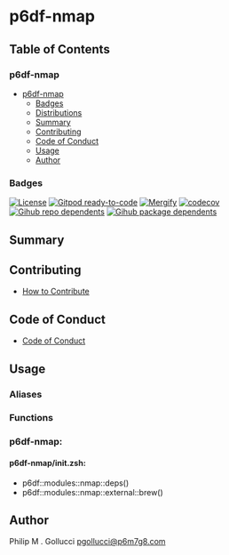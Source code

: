 # p6df-nmap

## Table of Contents


### p6df-nmap
- [p6df-nmap](#p6df-nmap)
  - [Badges](#badges)
  - [Distributions](#distributions)
  - [Summary](#summary)
  - [Contributing](#contributing)
  - [Code of Conduct](#code-of-conduct)
  - [Usage](#usage)
  - [Author](#author)

### Badges

[![License](https://img.shields.io/badge/License-Apache%202.0-yellowgreen.svg)](https://opensource.org/licenses/Apache-2.0)
[![Gitpod ready-to-code](https://img.shields.io/badge/Gitpod-ready--to--code-blue?logo=gitpod)](https://gitpod.io/#https://github.com/p6m7g8/p6df-nmap)
[![Mergify](https://img.shields.io/endpoint.svg?url=https://gh.mergify.io/badges/p6m7g8/p6df-nmap/&style=flat)](https://mergify.io)
[![codecov](https://codecov.io/gh/p6m7g8/p6df-nmap/branch/master/graph/badge.svg?token=14Yj1fZbew)](https://codecov.io/gh/p6m7g8/p6df-nmap)
[![Gihub repo dependents](https://badgen.net/github/dependents-repo/p6m7g8/p6df-nmap)](https://github.com/p6m7g8/p6df-nmap/network/dependents?dependent_type=REPOSITORY)
[![Gihub package dependents](https://badgen.net/github/dependents-pkg/p6m7g8/p6df-nmap)](https://github.com/p6m7g8/p6df-nmap/network/dependents?dependent_type=PACKAGE)

## Summary

## Contributing

- [How to Contribute](CONTRIBUTING.md)

## Code of Conduct

- [Code of Conduct](https://github.com/p6m7g8/.github/blob/master/CODE_OF_CONDUCT.md)

## Usage


### Aliases


### Functions

### p6df-nmap:

#### p6df-nmap/init.zsh:

- p6df::modules::nmap::deps()
- p6df::modules::nmap::external::brew()



## Author

Philip M . Gollucci <pgollucci@p6m7g8.com>
